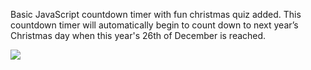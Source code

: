 Basic JavaScript countdown timer with fun christmas quiz added. 
This countdown timer will automatically begin to count down to next year’s Christmas day when this year's 26th of December is reached.


![](xmas.gif)
